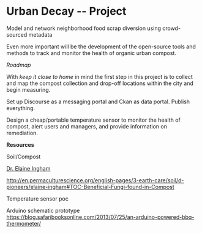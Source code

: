 Urban Decay -- Project
=========

Model and network neighborhood food scrap diversion using crowd-sourced metadata

Even more important will be the development of the open-source tools and methods to track and monitor the health of organic urban compost.

*Roadmap*

With _keep it close to home_ in mind the first step in this project is to collect and map the compost collection and drop-off locations within the city and begin measuring.

Set up Discourse as a messaging portal and Ckan as data portal. Publish everything.

Design a cheap/portable temperature sensor to monitor the health of compost, alert users and managers, and provide information on remediation.

**Resources**

Soil/Compost

  <a href="http://www.soilfoodweb.com/">Dr. Elaine Ingham</a>

  http://en.permaculturescience.org/english-pages/3-earth-care/soil/d-pioneers/elaine-ingham#TOC-Beneficial-Fungi-found-in-Compost 

Temperature sensor poc

  Arduino schematic prototype https://blog.safaribooksonline.com/2013/07/25/an-arduino-powered-bbq-thermometer/
